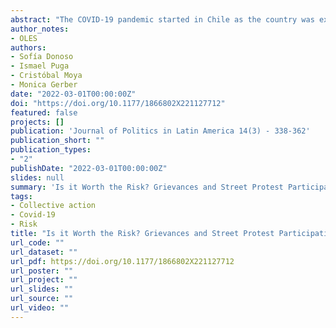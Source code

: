 ```yaml
---
abstract: "The COVID-19 pandemic started in Chile as the country was experiencing massive protests and a deep political crisis. Sanitary measures restricting movement and gatherings were implemented while the process of constitutional change responding to this crisis developed. In this context of conflict, we study why people continued participating in street protests despite the restrictions and the health risks involved. Using two surveys, we test key factors addressed in extant scholarship, as biographical availability, perceived risks, and grievances. We find that grievances related to the pandemic were the most important factor, while biographical availability was much less relevant in the pandemic context. There is no evidence that perceived health risks mattered when deciding whether to join a street protest or not. These results suggest that under conditions of political crisis, grievances related to the administration of the pandemic can motivate political participation even when the latter put people's health at risk."
author_notes:
- OLES
authors:
- Sofía Donoso
- Ismael Puga
- Cristóbal Moya
- Monica Gerber
date: "2022-03-01T00:00:00Z"
doi: "https://doi.org/10.1177/1866802X221127712"
featured: false
projects: []
publication: 'Journal of Politics in Latin America 14(3) - 338-362'
publication_short: ""
publication_types:
- "2"
publishDate: "2022-03-01T00:00:00Z"
slides: null
summary: 'Is it Worth the Risk? Grievances and Street Protest Participation During the COVID-19 Pandemic in Chile'
tags:
- Collective action
- Covid-19
- Risk
title: "Is it Worth the Risk? Grievances and Street Protest Participation During the COVID-19 Pandemic in Chile"
url_code: ""
url_dataset: ""
url_pdf: https://doi.org/10.1177/1866802X221127712
url_poster: ""
url_project: ""
url_slides: ""
url_source: ""
url_video: ""
---
```

